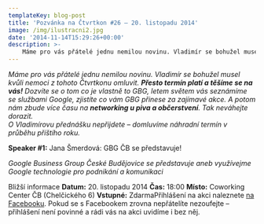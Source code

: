 ```yaml
---
templateKey: blog-post
title: 'Pozvánka na Čtvrtkon #26 – 20. listopadu 2014'
image: /img/ilustracni2.jpg
date: '2014-11-14T15:29:26+00:00'
description: >-
    Máme pro vás přátelé jednu nemilou novinu. Vladimír se bohužel musel kvůli nemoci z tohoto Čtvrtkonu omluvit. Přesto termín platí a těšíme se na vás! Dozvíte se o tom co je vlastně to...
---
```

_Máme pro vás přátelé jednu nemilou novinu. Vladimír se bohužel musel kvůli nemoci z tohoto Čtvrtkonu omluvit. **Přesto termín platí a těšíme se na vás!** Dozvíte se o tom co je vlastně to GBG, letem světem vás seznámíme se službami Google, zjistíte co vám GBG přinese za zajímavé akce. A potom nám zbude více času na **networking u piva a občerstvení**. Tak neváhejte dorazit.  
O Vladimírovu přednášku nepřijdete – domluvíme náhradní termín v průběhu příštího roku._

**Speaker #1:** Jana Šmerdová: GBG ČB se představuje!

_Google Business Group České Budějovice se představuje aneb využívejme Google technologie pro podnikání a komunikaci_

Bližší informace **Datum:** 20. listopadu 2014 **Čas:** 18:00 **Místo:** Coworking Center ČB (Chelčického 6) **Vstupné:** ZdarmaPřihlášení na akci naleznete [na Facebooku](https://www.facebook.com/events/774001326006006/). Pokud se s Facebookem zrovna nepřátelíte nezoufejte – přihlášení není povinné a rádi vás na akci uvidíme i bez něj. 